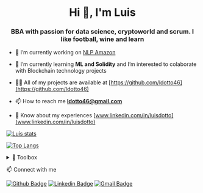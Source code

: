 <h1 align="center">Hi 👋, I'm Luis</h1>
<h3 align="center">BBA with passion for data science, cryptoworld and scrum. I like football, wine and learn</h3>

- 🔭 I’m currently working on [NLP Amazon](https://github.com/ldotto46/NLP_amazon.git)

- 🌱 I’m currently learning **ML and Solidity** and I’m interested to colaborate with Blockchain technology projects

- 👨‍💻 All of my projects are available at [https://github.com/ldotto46](https://github.com/ldotto46)

- 📫 How to reach me **ldotto46@gmail.com**

- 📄 Know about my experiences [www.linkedin.com/in/luisdotto](www.linkedin.com/in/luisdotto)

[![Luis stats](https://github-readme-stats.vercel.app/api?username=dotto-luis&show_icons=true&theme=tokyonight)](https://github.com/dotto-luis/github-readme-stats)

[![Top Langs](https://github-readme-stats.vercel.app/api/top-langs/?username=dotto-luis&layout=compact&theme=tokyonight&show_icons=true)](https://github.com/dotto-luis/github-readme-stats)

<details>
  <summary>🧰 Toolbox</summary>
 <h3 align="left"> </h3>

<img src="https://github.com/devicons/devicon/blob/master/icons/slack/slack-original.svg" alt="slack logo" width="50" height="50" /> <img src="https://github.com/devicons/devicon/blob/master/icons/trello/trello-plain-wordmark.svg" alt="trello logo" width="50" height="50" /> <img src="https://github.com/devicons/devicon/blob/master/icons/pycharm/pycharm-original-wordmark.svg" alt="Pycharm" width="50" height="50" /> <img src="https://github.com/devicons/devicon/blob/master/icons/jupyter/jupyter-original-wordmark.svg" alt="Jupyter" width="50" height="50" /> <img src="https://github.com/devicons/devicon/blob/master/icons/git/git-original-wordmark.svg" alt="git" width="50" height="50" /> <img src="https://github.com/devicons/devicon/blob/master/icons/github/github-original-wordmark.svg" alt="github" width="50" height="50" /> <img src="https://github.com/devicons/devicon/blob/master/icons/oracle/oracle-original.svg" alt="oracle" width="50" height="50" /> <img src="https://github.com/devicons/devicon/blob/master/icons/mysql/mysql-original-wordmark.svg" alt="mysql" width="50" height="50" /> <img src="https://github.com/devicons/devicon/blob/master/icons/python/python-original-wordmark.svg" alt="python" width="50" height="50" /> <img src="https://external-content.duckduckgo.com/iu/?u=https%3A%2F%2Ftse1.mm.bing.net%2Fth%3Fid%3DOIP.9h23Biyzbvy7TmEbevoqbwHaHa%26pid%3DApi&f=1" alt="solidity" width="50" height="50" /> 

</details>


📫 Connect with me

[![Github Badge](https://img.shields.io/badge/-Github-000?style=flat-square&logo=Github&logoColor=white)](https://github.com/dotto-luis)
[![Linkedin Badge](https://img.shields.io/badge/-LinkedIn-blue?style=flat-square&logo=Linkedin&logoColor=white)](https://www.linkedin.com/in/luisdotto/)
[![Gmail Badge](https://img.shields.io/badge/-Gmail-c14438?style=flat-square&logo=Gmail&logoColor=white)](mailto:ldotto46@gmail.com)

<!---
Dotto-Luis/Dotto-Luis is a ✨ special ✨ repository because its `README.md` (this file) appears on your GitHub profile.
You can click the Preview link to take a look at your changes.
--->
